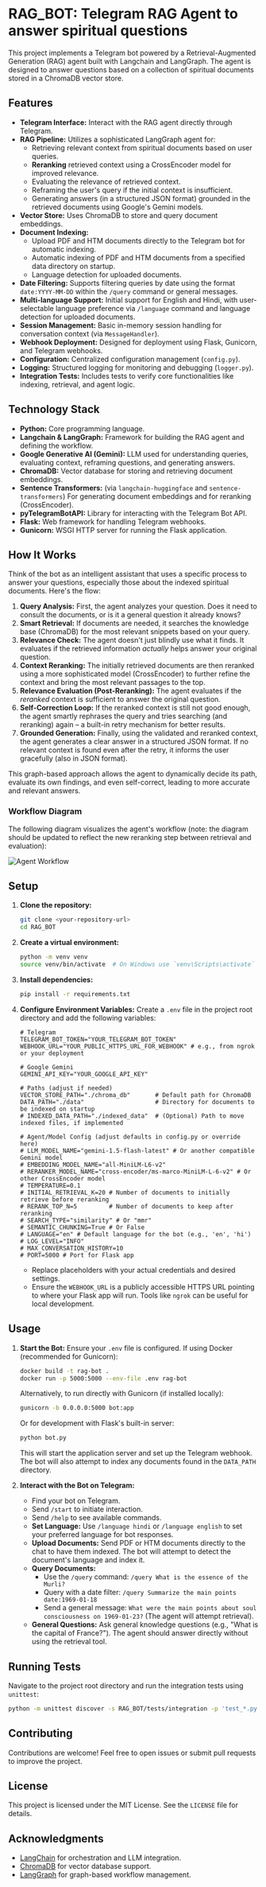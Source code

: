 # RAG_BOT: Telegram RAG Agent to answer spiritual questions

This project implements a Telegram bot powered by a Retrieval-Augmented Generation (RAG) agent built with Langchain and LangGraph. The agent is designed to answer questions based on a collection of spiritual documents stored in a ChromaDB vector store.

## Features

*   **Telegram Interface:** Interact with the RAG agent directly through Telegram.
*   **RAG Pipeline:** Utilizes a sophisticated LangGraph agent for:
    *   Retrieving relevant context from spiritual documents based on user queries.
    *   **Reranking** retrieved context using a CrossEncoder model for improved relevance.
    *   Evaluating the relevance of retrieved context.
    *   Reframing the user's query if the initial context is insufficient.
    *   Generating answers (in a structured JSON format) grounded in the retrieved documents using Google's Gemini models.
*   **Vector Store:** Uses ChromaDB to store and query document embeddings.
*   **Document Indexing:**
    *   Upload PDF and HTM documents directly to the Telegram bot for automatic indexing.
    *   Automatic indexing of PDF and HTM documents from a specified data directory on startup.
    *   Language detection for uploaded documents.
*   **Date Filtering:** Supports filtering queries by date using the format `date:YYYY-MM-DD` within the `/query` command or general messages.
*   **Multi-language Support:** Initial support for English and Hindi, with user-selectable language preference via `/language` command and language detection for uploaded documents.
*   **Session Management:** Basic in-memory session handling for conversation context (via `MessageHandler`).
*   **Webhook Deployment:** Designed for deployment using Flask, Gunicorn, and Telegram webhooks.
*   **Configuration:** Centralized configuration management (`config.py`).
*   **Logging:** Structured logging for monitoring and debugging (`logger.py`).
*   **Integration Tests:** Includes tests to verify core functionalities like indexing, retrieval, and agent logic.

## Technology Stack

*   **Python:** Core programming language.
*   **Langchain & LangGraph:** Framework for building the RAG agent and defining the workflow.
*   **Google Generative AI (Gemini):** LLM used for understanding queries, evaluating context, reframing questions, and generating answers.
*   **ChromaDB:** Vector database for storing and retrieving document embeddings.
*   **Sentence Transformers:** (via `langchain-huggingface` and `sentence-transformers`) For generating document embeddings and for reranking (CrossEncoder).
*   **pyTelegramBotAPI:** Library for interacting with the Telegram Bot API.
*   **Flask:** Web framework for handling Telegram webhooks.
*   **Gunicorn:** WSGI HTTP server for running the Flask application.

## How It Works

Think of the bot as an intelligent assistant that uses a specific process to answer your questions, especially those about the indexed spiritual documents. Here's the flow:

1.  **Query Analysis:** First, the agent analyzes your question. Does it need to consult the documents, or is it a general question it already knows?
2.  **Smart Retrieval:** If documents are needed, it searches the knowledge base (ChromaDB) for the most relevant snippets based on your query.
3.  **Relevance Check:** The agent doesn't just blindly use what it finds. It evaluates if the retrieved information *actually* helps answer your original question.
4.  **Context Reranking:** The initially retrieved documents are then reranked using a more sophisticated model (CrossEncoder) to further refine the context and bring the most relevant passages to the top.
5.  **Relevance Evaluation (Post-Reranking):** The agent evaluates if the *reranked* context is sufficient to answer the original question.
6.  **Self-Correction Loop:** If the reranked context is still not good enough, the agent smartly rephrases the query and tries searching (and reranking) again – a built-in retry mechanism for better results.
7.  **Grounded Generation:** Finally, using the validated and reranked context, the agent generates a clear answer in a structured JSON format. If no relevant context is found even after the retry, it informs the user gracefully (also in JSON format).

This graph-based approach allows the agent to dynamically decide its path, evaluate its own findings, and even self-correct, leading to more accurate and relevant answers.

### Workflow Diagram

The following diagram visualizes the agent's workflow (note: the diagram should be updated to reflect the new reranking step between retrieval and evaluation):

![Agent Workflow](rag_agent_graph.png)
## Setup

1.  **Clone the repository:**
    ```bash
    git clone <your-repository-url>
    cd RAG_BOT
    ```

2.  **Create a virtual environment:**
    ```bash
    python -m venv venv
    source venv/bin/activate  # On Windows use `venv\Scripts\activate`
    ```

3.  **Install dependencies:**
    ```bash
    pip install -r requirements.txt
    ```

4.  **Configure Environment Variables:**
    Create a `.env` file in the project root directory and add the following variables:
    ```dotenv
    # Telegram
    TELEGRAM_BOT_TOKEN="YOUR_TELEGRAM_BOT_TOKEN"
    WEBHOOK_URL="YOUR_PUBLIC_HTTPS_URL_FOR_WEBHOOK" # e.g., from ngrok or your deployment

    # Google Gemini
    GEMINI_API_KEY="YOUR_GOOGLE_API_KEY"

    # Paths (adjust if needed)
    VECTOR_STORE_PATH="./chroma_db"       # Default path for ChromaDB
    DATA_PATH="./data"                    # Directory for documents to be indexed on startup
    # INDEXED_DATA_PATH="./indexed_data"  # (Optional) Path to move indexed files, if implemented

    # Agent/Model Config (adjust defaults in config.py or override here)
    # LLM_MODEL_NAME="gemini-1.5-flash-latest" # Or another compatible Gemini model
    # EMBEDDING_MODEL_NAME="all-MiniLM-L6-v2"
    # RERANKER_MODEL_NAME="cross-encoder/ms-marco-MiniLM-L-6-v2" # Or other CrossEncoder model
    # TEMPERATURE=0.1
    # INITIAL_RETRIEVAL_K=20 # Number of documents to initially retrieve before reranking
    # RERANK_TOP_N=5         # Number of documents to keep after reranking
    # SEARCH_TYPE="similarity" # Or "mmr"
    # SEMANTIC_CHUNKING=True # Or False
    # LANGUAGE="en" # Default language for the bot (e.g., 'en', 'hi')
    # LOG_LEVEL="INFO"
    # MAX_CONVERSATION_HISTORY=10
    # PORT=5000 # Port for Flask app
    ```
    *   Replace placeholders with your actual credentials and desired settings.
    *   Ensure the `WEBHOOK_URL` is a publicly accessible HTTPS URL pointing to where your Flask app will run. Tools like `ngrok` can be useful for local development.

## Usage

1.  **Start the Bot:**
    Ensure your `.env` file is configured. If using Docker (recommended for Gunicorn):
    ```bash
    docker build -t rag-bot .
    docker run -p 5000:5000 --env-file .env rag-bot
    ```
    Alternatively, to run directly with Gunicorn (if installed locally):
    ```bash
    gunicorn -b 0.0.0.0:5000 bot:app
    ```
    Or for development with Flask's built-in server:
    ```bash
    python bot.py
    ```
    This will start the application server and set up the Telegram webhook. The bot will also attempt to index any documents found in the `DATA_PATH` directory.

2.  **Interact with the Bot on Telegram:**
    *   Find your bot on Telegram.
    *   Send `/start` to initiate interaction.
    *   Send `/help` to see available commands.
    *   **Set Language:** Use `/language hindi` or `/language english` to set your preferred language for bot responses.
    *   **Upload Documents:** Send PDF or HTM documents directly to the chat to have them indexed. The bot will attempt to detect the document's language and index it.
    *   **Query Documents:**
        *   Use the `/query` command: `/query What is the essence of the Murli?`
        *   Query with a date filter: `/query Summarize the main points date:1969-01-18`
        *   Send a general message: `What were the main points about soul consciousness on 1969-01-23?` (The agent will attempt retrieval).
    *   **General Questions:** Ask general knowledge questions (e.g., "What is the capital of France?"). The agent should answer directly without using the retrieval tool.

## Running Tests

Navigate to the project root directory and run the integration tests using `unittest`:

```bash
python -m unittest discover -s RAG_BOT/tests/integration -p 'test_*.py'
```

## Contributing

Contributions are welcome! Feel free to open issues or submit pull requests to improve the project.

## License

This project is licensed under the MIT License. See the `LICENSE` file for details.

## Acknowledgments

- [LangChain](https://github.com/hwchase17/langchain) for orchestration and LLM integration.
- [ChromaDB](https://www.trychroma.com/) for vector database support.
- [LangGraph](https://github.com/langgraph/langgraph) for graph-based workflow management.

[def]: image.png